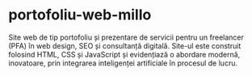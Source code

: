# portofoliu-web-millo
Site web de tip portofoliu și prezentare de servicii pentru un freelancer (PFA) în web design, SEO și consultanță digitală. Site-ul este construit folosind HTML, CSS și JavaScript și evidențiază o abordare modernă, inovatoare, prin integrarea inteligenței artificiale în procesul de lucru.
